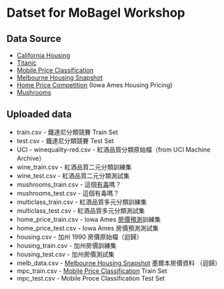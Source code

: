 # Datset for MoBagel Workshop

## Data Source

- [California Housing](https://www.kaggle.com/camnugent/california-housing-prices)
- [Titanic](https://www.kaggle.com/c/titanic)
- [Mobile Price Classification](https://www.kaggle.com/iabhishekofficial/mobile-price-classification)
- [Melbourne Housing Snapshot](https://www.kaggle.com/dansbecker/melbourne-housing-snapshot)
- [Home Price Competition](https://www.kaggle.com/iabhishekofficial/mobile-price-classification) (Iowa Ames Housing Pricing)
- [Mushrooms](https://www.kaggle.com/uciml/mushroom-classification)

## Uploaded data
- train.csv - 鐵達尼分類競賽 Train Set
- test.csv - 鐵達尼分類競賽 Test Set
- UCI - winequality-red.csv - 紅酒品質分類原始檔（from UCI Machine Archive）
- wine_train.csv - 紅酒品質二元分類訓練集
- wine_test.csv - 紅酒品質二元分類測試集
- mushrooms_train.csv - 這個[有毒](https://www.kaggle.com/uciml/mushroom-classification)嗎？
- mushrooms_test.csv - 這個有毒嗎？
- multiclass_train.csv - 紅酒品質多元分類訓練集
- multiclass_test.csv - 紅酒品質多元分類測試集
- home_price_train.csv - Iowa Ames [房價預測](https://www.kaggle.com/c/home-data-for-ml-course/overview)訓練集
- home_price_test.csv - Iowa Ames 房價預測測試集
- housing.csv - 加州 1990 房價原始檔（迴歸）
- housing_train.csv - 加州房價訓練集
- housing_test.csv - 加州房價測試集
- melb_data.csv - [Melbourne Housing Snapshot](https://www.kaggle.com/dansbecker/melbourne-housing-snapshot) 墨爾本房價資料 （迴歸）
- mpc_train.csv - [Mobile Price Classification](https://www.kaggle.com/iabhishekofficial/mobile-price-classification) Train Set
- mpc_test.csv - Mobile Proce Classification Test Set
